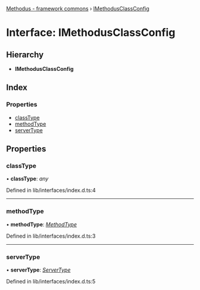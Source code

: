 [Methodus - framework commons](../globals.md) › [IMethodusClassConfig](modules/framework/common/imethodusclassconfig.md)

# Interface: IMethodusClassConfig

## Hierarchy

* **IMethodusClassConfig**

## Index

### Properties

* [classType](#classtype)
* [methodType](#methodtype)
* [serverType](#servertype)

## Properties

###  classType

• **classType**: *any*

Defined in lib/interfaces/index.d.ts:4

___

###  methodType

• **methodType**: *[MethodType](../enums/methodtype.md)*

Defined in lib/interfaces/index.d.ts:3

___

###  serverType

• **serverType**: *[ServerType](../enums/servertype.md)*

Defined in lib/interfaces/index.d.ts:5
